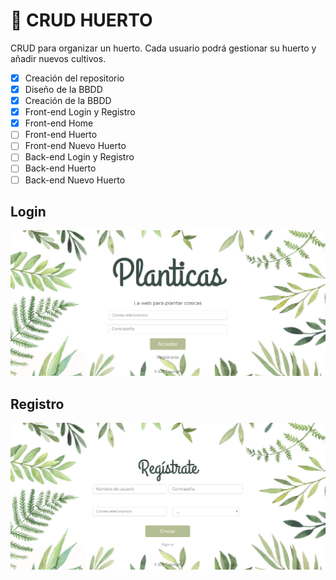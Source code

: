 ﻿# :seedling: CRUD HUERTO 
CRUD para organizar un huerto.
Cada usuario podrá gestionar su huerto y añadir nuevos cultivos.  
- [x] Creación del repositorio
- [x] Diseño de la BBDD
- [x] Creación de la BBDD
- [x] Front-end Login y Registro
- [x] Front-end Home
- [ ] Front-end Huerto
- [ ] Front-end Nuevo Huerto
- [ ] Back-end Login y Registro
- [ ] Back-end Huerto
- [ ] Back-end Nuevo Huerto
## Login  
![Login](/img/index.png) 
## Registro 
![Registro](/img/registro.png) 
